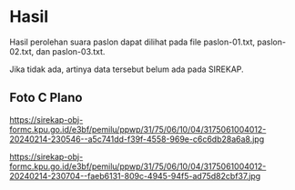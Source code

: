 # Hasil

Hasil perolehan suara paslon dapat dilihat pada file paslon-01.txt, paslon-02.txt, dan paslon-03.txt.

Jika tidak ada, artinya data tersebut belum ada pada SIREKAP.

## Foto C Plano

https://sirekap-obj-formc.kpu.go.id/e3bf/pemilu/ppwp/31/75/06/10/04/3175061004012-20240214-230546--a5c741dd-f39f-4558-969e-c6c6db28a6a8.jpg

https://sirekap-obj-formc.kpu.go.id/e3bf/pemilu/ppwp/31/75/06/10/04/3175061004012-20240214-230704--faeb6131-809c-4945-94f5-ad75d82cbf37.jpg
